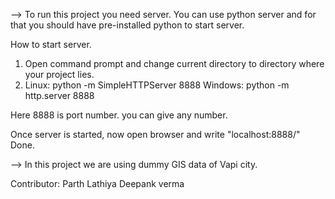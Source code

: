 --> To run this project you need server.
You can use python server and for that you should have pre-installed python to start server.

How to start server.
1) Open command prompt and change current directory to directory where your project lies.
2) Linux: python -m SimpleHTTPServer 8888
   Windows: python -m http.server 8888

Here 8888 is port number. you can give any number.

Once server is started, now open browser and write "localhost:8888/"
Done.

--> In this project we are using dummy GIS data of Vapi city.

Contributor:
Parth Lathiya
Deepank verma
